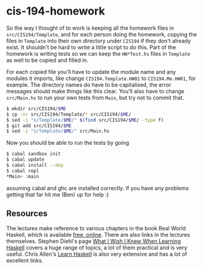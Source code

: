 # cis-194-homework
So the way I thought of to work is keeping all the homework files in
`src/CIS194/Template`, and for each person doing the homework, copying the files
in `Template` into their own directory under `CIS194` if they don't already
exist.  It shouldn't be hard to write a little script to do this.  Part of the
homework is writing tests so we can keep the `HW*Test.hs` files in `Template` as
well to be copied and filled in.

For each copied file you'll have to update the module name and any modules it
imports, like change `CIS194.Template.HW01` to `CIS194.Me.HW01`, for example.
The directory names do have to be capitalised, the error messages should make
things like this clear.  You'll also have to change `src/Main.hs` to run your
own tests from `Main`, but try not to commit that.

``` bash
$ mkdir src/CIS194/$ME
$ cp -nr src/CIS194/Template/* src/CIS194/$ME/
$ sed -i "s/Template/$ME/" $(find src/CIS194/$ME/ -type f)
$ git add src/CIS194/$ME
$ sed -i "s/Template/$ME/" src/Main.hs
```

Now you should be able to run the tests by going

``` bash
$ cabal sandbox init
$ cabal update
$ cabal install --dep
$ cabal repl
*Main> :main
```

assuming cabal and ghc are installed correctly.  If you have any problems
getting that far hit me (Ben) up for help :)

## Resources
The lectures make reference to various chapters in the book Real World Haskell,
which is available [free, online](http://book.realworldhaskell.org/).  There are
also links in the lectures themselves.  Stephen Diehl's page [What I Wish I Knew
When Learning Haskell](http://dev.stephendiehl.com/hask/) covers a huge range of
topics, a lot of them practical and is very useful.  Chris Allen's [Learn
Haskell](https://github.com/bitemyapp/learnhaskell) is also very extensive and
has a lot of excellent links.
